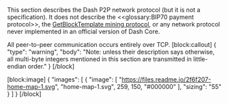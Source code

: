 This section describes the Dash P2P network protocol (but it is not a specification). It does not describe the <<glossary:BIP70 payment protocol>>, the [GetBlockTemplate mining protocol](core-guide-mining-block-prototypes#getblocktemplate-rpc), or any network protocol never implemented in an official version of Dash Core.

All peer-to-peer communication occurs entirely over TCP.
[block:callout]
{
  "type": "warning",
  "body": "Note: unless their description says otherwise, all multi-byte integers mentioned in this section are transmitted in little-endian order."
}
[/block]

[block:image]
{
  "images": [
    {
      "image": [
        "https://files.readme.io/2f6f207-home-map-1.svg",
        "home-map-1.svg",
        259,
        150,
        "#000000"
      ],
      "sizing": "55"
    }
  ]
}
[/block]